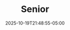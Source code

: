 ---
weight: 100
title: "Senior"
description: ""
icon: "article"
date: "2025-10-19T21:48:55-05:00"
lastmod: "2025-10-19T21:48:55-05:00"
draft: false
toc: true
---